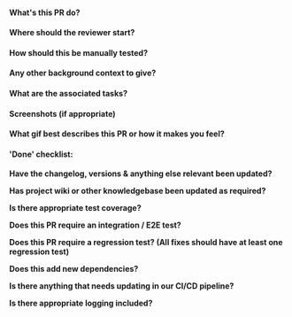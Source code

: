 #### What's this PR do?

#### Where should the reviewer start?

#### How should this be manually tested?

#### Any other background context to give?

#### What are the associated tasks?

#### Screenshots (if appropriate)

#### What gif best describes this PR or how it makes you feel?

#### 'Done' checklist:
**Have the changelog, versions & anything else relevant been updated?**

**Has project wiki or other knowledgebase been updated as required?**

**Is there appropriate test coverage?**

**Does this PR require an integration / E2E test?**

**Does this PR require a regression test? (All fixes should have at least one regression test)**

**Does this add new dependencies?**

**Is there anything that needs updating in our CI/CD pipeline?**

**Is there appropriate logging included?**

